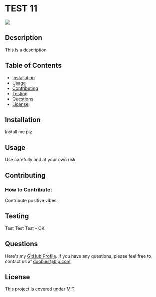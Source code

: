 # TEST 11
![](https://img.shields.io/badge/License-MIT-green)

## Description

This is a description

## Table of Contents
- [Installation](#Installation)
- [Usage](#Usage)
- [Contributing](#Contributing)
- [Testing](#Testing)
- [Questions](#Questions)
- [License](#License)

## Installation

Install me plz

## Usage

Use carefully and at your own risk

## Contributing
### How to Contribute:

Contribute positive vibes

## Testing

Test Test Test - OK

## Questions

Here's my [GitHub Profile](https://github.com/DA-Mike/).
If you have any questions, please feel free to contact us at doobies@bip.com.

## License

This project is covered under [MIT](undefined).
